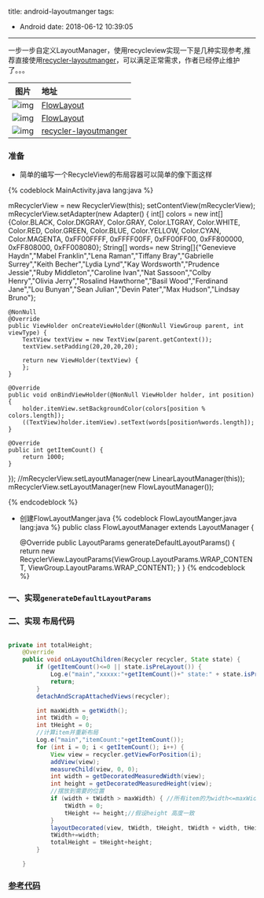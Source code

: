 title: android-layoutmanger
tags:
  - Android
date: 2018-06-12 10:39:05
---


一步一步自定义LayoutManager，使用recycleview实现一下是几种实现参考,推荐直接使用[recycler-layoutmanger](https://github.com/BelooS/ChipsLayoutManager)，可以满足正常需求，作者已经停止维护了。。。


|图片|地址|
|:-----------:|:---------------------|
|![img](https://github.com/hongyangAndroid/FlowLayout/blob/master/flowlayout_03.gif)|[FlowLayout](https://github.com/hongyangAndroid/FlowLayout)|
|![img](https://github.com/ApmeM/android-flowlayout/raw/master/img/PORTRAIT_RTL_RIGHTBOTTOM_HORIZONTAL_DEBUG.png)|[FlowLayout](https://github.com/ApmeM/android-flowlayout)|
|![img](https://github.com/BelooS/ChipsLayoutManager/blob/master/images/insert_delete_animations.gif)|[recycler-layoutmanger](https://github.com/BelooS/ChipsLayoutManager)|

<!--more-->

### 准备
* 简单的编写一个RecycleView的布局容器可以简单的像下面这样

{% codeblock MainActivity.java lang:java %}

mRecyclerView = new RecyclerView(this);
setContentView(mRecyclerView);
mRecyclerView.setAdapter(new Adapter() {
    int[] colors = new int[]{Color.BLACK, Color.DKGRAY, Color.GRAY, Color.LTGRAY, Color.WHITE,
        Color.RED, Color.GREEN, Color.BLUE, Color.YELLOW, Color.CYAN, Color.MAGENTA, 0xFF00FFFF,
        0xFFFF00FF, 0xFF00FF00, 0xFF800000, 0xFF808000, 0xFF008080};
    String[] words= new String[]{"Genevieve Haydn","Mabel Franklin","Lena Raman","Tiffany Bray","Gabrielle Surrey","Keith Becher","Lydia Lynd","Kay Wordsworth","Prudence Jessie","Ruby Middleton","Caroline Ivan","Nat Sassoon","Colby Henry","Olivia Jerry","Rosalind Hawthorne","Basil Wood","Ferdinand Jane","Lou Bunyan","Sean Julian","Devin Pater","Max Hudson","Lindsay Bruno"};

    @NonNull
    @Override
    public ViewHolder onCreateViewHolder(@NonNull ViewGroup parent, int viewType) {
        TextView textView = new TextView(parent.getContext());
        textView.setPadding(20,20,20,20);

        return new ViewHolder(textView) {
        };
    }

    @Override
    public void onBindViewHolder(@NonNull ViewHolder holder, int position) {
        holder.itemView.setBackgroundColor(colors[position % colors.length]);
        ((TextView)holder.itemView).setText(words[position%words.length]);
    }

    @Override
    public int getItemCount() {
        return 1000;
    }
});
//mRecyclerView.setLayoutManager(new LinearLayoutManager(this));
mRecyclerView.setLayoutManager(new FlowLayoutManager());

{% endcodeblock %}

* 创建FlowLayoutManger.java
{% codeblock FlowLayoutManger.java lang:java %}
public class FlowLayoutManager extends LayoutManager {

    @Override
    public LayoutParams generateDefaultLayoutParams() {
        return new RecyclerView.LayoutParams(ViewGroup.LayoutParams.WRAP_CONTENT, ViewGroup.LayoutParams.WRAP_CONTENT);
    }
}
{% endcodeblock %}

### 一、实现`generateDefaultLayoutParams`
### 二、实现 布局代码
```java java abc abc

private int totalHeight;
    @Override
    public void onLayoutChildren(Recycler recycler, State state) {
        if (getItemCount()<=0 || state.isPreLayout()) {
            Log.e("main","xxxxx:"+getItemCount()+" state:" + state.isPreLayout());
            return;
        }
        detachAndScrapAttachedViews(recycler);

        int maxWidth = getWidth();
        int tWidth = 0;
        int tHeight = 0;
        //计算item并重新布局
        Log.e("main","itemCount:"+getItemCount());
        for (int i = 0; i < getItemCount(); i++) {
            View view = recycler.getViewForPosition(i);
            addView(view);
            measureChild(view, 0, 0);
            int width = getDecoratedMeasuredWidth(view);
            int height = getDecoratedMeasuredHeight(view);
            //摆放到需要的位置
            if (width + tWidth > maxWidth) { //所有item的为width<=maxWidth,否则会有问题
                tWidth = 0;
                tHeight += height;//假设height 高度一致
            }
            layoutDecorated(view, tWidth, tHeight, tWidth + width, tHeight + height);
            tWidth+=width;
            totalHeight = tHeight+height;
        }

    }
```

### [参考代码](https://www.jianshu.com/p/715b59c46b74)